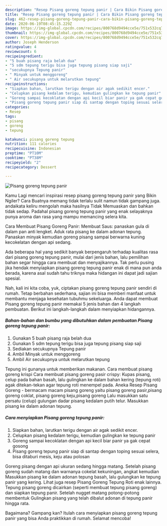 ```yaml
---
description: "Resep Pisang goreng tepung panir | Cara Bikin Pisang goreng tepung panir Yang Sempurna"
title: "Resep Pisang goreng tepung panir | Cara Bikin Pisang goreng tepung panir Yang Sempurna"
slug: 462-resep-pisang-goreng-tepung-panir-cara-bikin-pisang-goreng-tepung-panir-yang-sempurna
date: 2020-06-19T08:45:15.229Z
image: https://img-global.cpcdn.com/recipes/800768d9494cce5e/751x532cq70/pisang-goreng-tepung-panir-foto-resep-utama.jpg
thumbnail: https://img-global.cpcdn.com/recipes/800768d9494cce5e/751x532cq70/pisang-goreng-tepung-panir-foto-resep-utama.jpg
cover: https://img-global.cpcdn.com/recipes/800768d9494cce5e/751x532cq70/pisang-goreng-tepung-panir-foto-resep-utama.jpg
author: Joseph Henderson
ratingvalue: 4
reviewcount: 6
recipeingredient:
- "5 buah pisang raja belah dua"
- "5 sdm tepung terigu bisa juga tepung pisang siap saji"
- "secukupnya Tepung panir"
- " Minyak untuk menggoreng"
- " Air secukupnya untuk melarutkan tepung"
recipeinstructions:
- "Siapkan bahan, larutkan terigu dengan air agak sedikit encer."
- "Celupkan pisang kedalam terigu, kemudian gulingkan ke tepung panir"
- "Goreng sampai kecoklatan dengan api kecil biar panir ya gak cepat gosong"
- "Pisang goreng tepung panir siap di santap dengan toping sesuai selera, bisa ditaburi mesis, keju atau polosan"
categories:
- Resep
tags:
- pisang
- goreng
- tepung

katakunci: pisang goreng tepung 
nutrition: 111 calories
recipecuisine: Indonesian
preptime: "PT10M"
cooktime: "PT38M"
recipeyield: "2"
recipecategory: Dessert

---
```



![Pisang goreng tepung panir](https://img-global.cpcdn.com/recipes/800768d9494cce5e/751x532cq70/pisang-goreng-tepung-panir-foto-resep-utama.jpg)

Kamu Lagi mencari inspirasi resep pisang goreng tepung panir yang Bikin Ngiler? Cara Buatnya memang tidak terlalu sulit namun tidak gampang juga. andaikata keliru mengolah maka hasilnya Tidak Memuaskan dan bahkan tidak sedap. Padahal pisang goreng tepung panir yang enak selayaknya punya aroma dan rasa yang mampu memancing selera kita.

Cara Membuat Pisang Goreng Panir: Membuat Saus: panaskan gula di dalam pan anti lengket. Aduk rata pisang ke dalam adonan tepung. Panaskan minyak kemudian goreng pisang sampai berwarna kuning kecokelatan dengan api sedang.

Ada beberapa hal yang sedikit banyak berpengaruh terhadap kualitas rasa dari pisang goreng tepung panir, mulai dari jenis bahan, lalu pemilihan bahan segar hingga cara membuat dan menyajikannya. Tak perlu pusing jika hendak menyiapkan pisang goreng tepung panir enak di mana pun anda berada, karena asal sudah tahu triknya maka hidangan ini dapat jadi sajian spesial.


Nah, kali ini kita coba, yuk, ciptakan pisang goreng tepung panir sendiri di rumah. Tetap berbahan sederhana, sajian ini bisa memberi manfaat untuk membantu menjaga kesehatan tubuhmu sekeluarga. Anda dapat membuat Pisang goreng tepung panir memakai 5 jenis bahan dan 4 langkah pembuatan. Berikut ini langkah-langkah dalam menyiapkan hidangannya.

<!--inarticleads1-->

##### Bahan-bahan dan bumbu yang dibutuhkan dalam pembuatan Pisang goreng tepung panir:

1. Gunakan 5 buah pisang raja belah dua
1. Gunakan 5 sdm tepung terigu bisa juga tepung pisang siap saji
1. Sediakan secukupnya Tepung panir
1. Ambil  Minyak untuk menggoreng
1. Ambil  Air secukupnya untuk melarutkan tepung


Tepung ini gunanya untuk memberikan makanan. Cara membuat pisang goreng krispi Cara membuat pisang goreng pasir crispy: Kupas pisang, celup pada bahan basah, lalu gulingkan ke dalam bahan kering (tepung roti) agak ditekan-tekan agar tepung roti menempel pada. Aneka Resep Pisang Goreng - bermacam macam pisang goreng yaitu pisang goreng pasir,pisang goreng coklat, pisang goreng keju,pisang goreng Lalu masukkan satu persatu (celup) gulungan dadar pisang kedalam putih telur. Masukkan pisang ke dalam adonan tepung. 

<!--inarticleads2-->

##### Cara menyiapkan Pisang goreng tepung panir:

1. Siapkan bahan, larutkan terigu dengan air agak sedikit encer.
1. Celupkan pisang kedalam terigu, kemudian gulingkan ke tepung panir
1. Goreng sampai kecoklatan dengan api kecil biar panir ya gak cepat gosong
1. Pisang goreng tepung panir siap di santap dengan toping sesuai selera, bisa ditaburi mesis, keju atau polosan


Goreng pisang dengan api ukuran sedang hingga matang. Setelah pisang goreng sudah matang dan warnanya cokelat kekuningan, angkat kemudian Masukkan pisang ke dalam adonan tepung basah, lalu gulungkan ke tepung panir yang kering. Lihat juga resep Pisang Goreng Tepung Roti enak lainnya. Tepung pisang goreng dicairkan (seperti membuat tepung pisang goreng) dan siapkan tepung panir. Setelah nugget matang potong-potong membentuk Gulingkan pisang yang telah dibalut adonan di tepung panir hingga rata. 

Bagaimana? Gampang kan? Itulah cara menyiapkan pisang goreng tepung panir yang bisa Anda praktikkan di rumah. Selamat mencoba!

